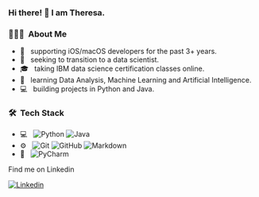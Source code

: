 ### Hi there! 👋  I am Theresa. 

<h3> 👨🏻‍💻 &nbsp;About Me </h3>

- 💼 &nbsp; supporting iOS/macOS developers for the past 3+ years.
- 🔭 &nbsp; seeking to transition to a data scientist.
- 🎓 &nbsp; taking IBM data science certification classes online.
- 🌱 &nbsp; learning Data Analysis, Machine Learning and Artificial Intelligence.
- 💻 &nbsp; building projects in Python and Java.

<h3> 🛠 &nbsp;Tech Stack</h3>

- 💻 &nbsp;
  ![Python](https://img.shields.io/badge/-Python-333333?style=flat&logo=python)
  ![Java](https://img.shields.io/badge/-Java-333333?style=flat&logo=Java&logoColor=007396)
- ⚙️ &nbsp;
  ![Git](https://img.shields.io/badge/-Git-333333?style=flat&logo=git)
  ![GitHub](https://img.shields.io/badge/-GitHub-333333?style=flat&logo=github)
  ![Markdown](https://img.shields.io/badge/-Markdown-333333?style=flat&logo=markdown)
- 🔧 &nbsp;
  ![PyCharm](https://img.shields.io/badge/-Visual%20Studio%20Code-333333?style=flat&logo=PyCharme&logoColor=007ACC)


Find me on Linkedin

[![Linkedin](https://img.shields.io/badge/-LinkedIn-blue?style=flat&logo=Linkedin&logoColor=white)](https://www.linkedin.com/in/qianyu-ma/)
